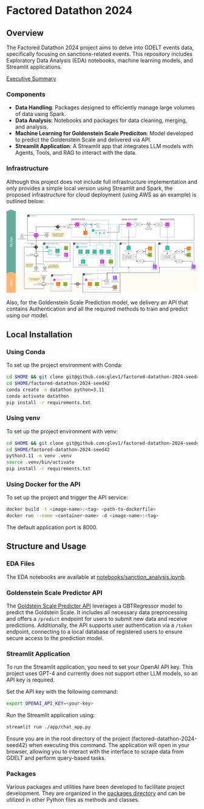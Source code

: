 # Factored Datathon 2024

## Overview

The Factored Datathon 2024 project aims to delve into GDELT events data, specifically focusing on sanctions-related events. This repository includes Exploratory Data Analysis (EDA) notebooks, machine learning models, and Streamlit applications.

[Executive Summary](docs/GDELT_Project.pdf)

### Components

- **Data Handling**: Packages designed to efficiently manage large volumes of data using Spark.
- **Data Analysis**: Notebooks and packages for data cleaning, merging, and analysis.
- **Machine Learning for Goldenstein Scale Prediciton**: Model developed to predict the Goldenstein Scale and delivered via API.
- **Streamlit Application**: A Streamlit app that integrates LLM models with Agents, Tools, and RAG to interact with the data.

### Infrastructure

Although this project does not include full infrastructure implementation and only provides a simple local version using Streamlit and Spark, the proposed infrastructure for cloud deployment (using AWS as an example) is outlined below:

![Proposed Infrastructure](docs/infrastructure.png)

Also, for the Goldenstein Scale Prediction model, we delivery an API that contains Authentication and all the required methods to train and predict using our model.

## Local Installation

### Using Conda

To set up the project environment with Conda:

```bash
cd $HOME && git clone git@github.com:glev1/factored-datathon-2024-seed42.git
cd $HOME/factored-datathon-2024-seed42
conda create -n datathon python=3.11
conda activate datathon
pip install -r requirements.txt
```

### Using venv
To set up the project environment with venv:

```bash
cd $HOME && git clone git@github.com:glev1/factored-datathon-2024-seed42.git
cd $HOME/factored-datathon-2024-seed42
python3.11 -m venv .venv
source .venv/bin/activate
pip install -r requirements.txt
```

### Using Docker for the API
To set up the project and trigger the API service:

```bash
docker build -t <image-name>:<tag> <path-to-dockerfile>
docker run --name <container-name> -d <image-name>:<tag>
```

The default application port is 8000.

## Structure and Usage
### EDA Files
The EDA notebooks are available at [notebooks/sanction_analysis.ipynb](notebooks/sanction_analysis.ipynb).

### Goldenstein Scale Predictor API
The [Goldstein Scale Predictor API](https://github.com/glev1/factored-datathon-2024-seed42/blob/main/app/main.py) leverages a GBTRegressor model to predict the Goldstein Scale. It includes all necessary data preprocessing and offers a `/predict` endpoint for users to submit new data and receive predictions. Additionally, the API supports user authentication via a `/token` endpoint, connecting to a local database of registered users to ensure secure access to the prediction model.

### Streamlit Application
To run the Streamlit application, you need to set your OpenAI API key. This project uses GPT-4 and currently does not support other LLM models, so an API key is required.

Set the API key with the following command:

```bash
export OPENAI_API_KEY=<your-key>
```

Run the Streamlit application using:

```bash
streamlit run ./app/chat_app.py
```

Ensure you are in the root directory of the project (factored-datathon-2024-seed42) when executing this command. The application will open in your browser, allowing you to interact with the interface to scrape data from GDELT and perform query-based tasks.

### Packages
Various packages and utilities have been developed to facilitate project development. They are organized in the [packages directory](packages) and can be utilized in other Python files as methods and classes.



